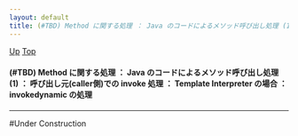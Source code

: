```yaml
---
layout: default
title: (#TBD) Method に関する処理 ： Java のコードによるメソッド呼び出し処理 (1) ： 呼び出し元(caller側)での invoke 処理 ： Template Interpreter の場合 ： invokedynamic の処理
---
```

[Up](nolikc3vKY.html) [Top](../index.html)

#### (#TBD) Method に関する処理 ： Java のコードによるメソッド呼び出し処理 (1) ： 呼び出し元(caller側)での invoke 処理 ： Template Interpreter の場合 ： invokedynamic の処理

--- 
#Under Construction






